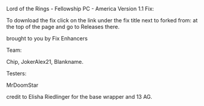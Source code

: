 Lord of the Rings - Fellowship PC - America Version 1.1 Fix:

To download the fix click on the link under the fix title next to forked from: at the top of the page and go to Releases there.

brought to you by Fix Enhancers 

Team: 

Chip, JokerAlex21, Blankname.

Testers: 

MrDoomStar

credit to Elisha Riedlinger for the base wrapper and 13 AG.
